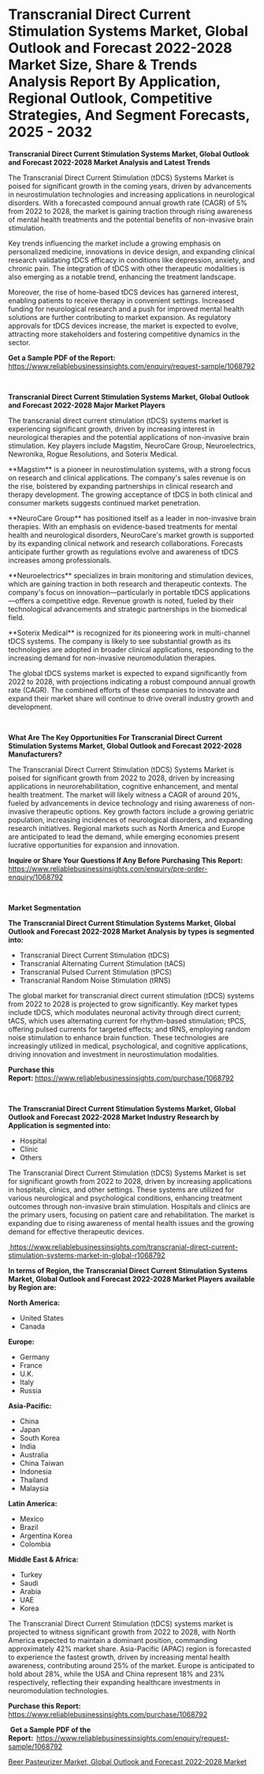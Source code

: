 <p><h1>Transcranial Direct Current Stimulation Systems Market, Global Outlook and Forecast 2022-2028 Market Size, Share & Trends Analysis Report By Application, Regional Outlook, Competitive Strategies, And Segment Forecasts, 2025 - 2032</h1></p><p><strong>Transcranial Direct Current Stimulation Systems Market, Global Outlook and Forecast 2022-2028 Market Analysis and Latest Trends</strong></p>
<p><p>The Transcranial Direct Current Stimulation (tDCS) Systems Market is poised for significant growth in the coming years, driven by advancements in neurostimulation technologies and increasing applications in neurological disorders. With a forecasted compound annual growth rate (CAGR) of 5% from 2022 to 2028, the market is gaining traction through rising awareness of mental health treatments and the potential benefits of non-invasive brain stimulation.</p><p>Key trends influencing the market include a growing emphasis on personalized medicine, innovations in device design, and expanding clinical research validating tDCS efficacy in conditions like depression, anxiety, and chronic pain. The integration of tDCS with other therapeutic modalities is also emerging as a notable trend, enhancing the treatment landscape.</p><p>Moreover, the rise of home-based tDCS devices has garnered interest, enabling patients to receive therapy in convenient settings. Increased funding for neurological research and a push for improved mental health solutions are further contributing to market expansion. As regulatory approvals for tDCS devices increase, the market is expected to evolve, attracting more stakeholders and fostering competitive dynamics in the sector.</p></p>
<p><strong>Get a Sample PDF of the Report:&nbsp;</strong> <a href="https://www.reliablebusinessinsights.com/enquiry/request-sample/1068792?utm_campaign=3278&utm_medium=2&utm_source=Github&utm_content=ia&utm_term=21032025&utm_id=transcranial-direct-current-stimulation-systems-market-global-outlook-and-forecast-2022-2028">https://www.reliablebusinessinsights.com/enquiry/request-sample/1068792</a></p>
<p>&nbsp;</p>
<p><strong>Transcranial Direct Current Stimulation Systems Market, Global Outlook and Forecast 2022-2028 Major Market Players</strong></p>
<p><p>The transcranial direct current stimulation (tDCS) systems market is experiencing significant growth, driven by increasing interest in neurological therapies and the potential applications of non-invasive brain stimulation. Key players include Magstim, NeuroCare Group, Neuroelectrics, Newronika, Rogue Resolutions, and Soterix Medical.</p><p>**Magstim** is a pioneer in neurostimulation systems, with a strong focus on research and clinical applications. The company's sales revenue is on the rise, bolstered by expanding partnerships in clinical research and therapy development. The growing acceptance of tDCS in both clinical and consumer markets suggests continued market penetration.</p><p>**NeuroCare Group** has positioned itself as a leader in non-invasive brain therapies. With an emphasis on evidence-based treatments for mental health and neurological disorders, NeuroCare's market growth is supported by its expanding clinical network and research collaborations. Forecasts anticipate further growth as regulations evolve and awareness of tDCS increases among professionals.</p><p>**Neuroelectrics** specializes in brain monitoring and stimulation devices, which are gaining traction in both research and therapeutic contexts. The company's focus on innovation—particularly in portable tDCS applications—offers a competitive edge. Revenue growth is noted, fueled by their technological advancements and strategic partnerships in the biomedical field.</p><p>**Soterix Medical** is recognized for its pioneering work in multi-channel tDCS systems. The company is likely to see substantial growth as its technologies are adopted in broader clinical applications, responding to the increasing demand for non-invasive neuromodulation therapies.</p><p>The global tDCS systems market is expected to expand significantly from 2022 to 2028, with projections indicating a robust compound annual growth rate (CAGR). The combined efforts of these companies to innovate and expand their market share will continue to drive overall industry growth and development.</p></p>
<p>&nbsp;</p>
<p><strong>What Are The Key Opportunities For Transcranial Direct Current Stimulation Systems Market, Global Outlook and Forecast 2022-2028 Manufacturers?</strong></p>
<p><p>The Transcranial Direct Current Stimulation (tDCS) Systems Market is poised for significant growth from 2022 to 2028, driven by increasing applications in neurorehabilitation, cognitive enhancement, and mental health treatment. The market will likely witness a CAGR of around 20%, fueled by advancements in device technology and rising awareness of non-invasive therapeutic options. Key growth factors include a growing geriatric population, increasing incidences of neurological disorders, and expanding research initiatives. Regional markets such as North America and Europe are anticipated to lead the demand, while emerging economies present lucrative opportunities for expansion and innovation.</p></p>
<p><strong>Inquire or Share Your Questions If Any Before Purchasing This Report:</strong> <a href="https://www.reliablebusinessinsights.com/enquiry/pre-order-enquiry/1068792?utm_campaign=3278&utm_medium=2&utm_source=Github&utm_content=ia&utm_term=21032025&utm_id=transcranial-direct-current-stimulation-systems-market-global-outlook-and-forecast-2022-2028">https://www.reliablebusinessinsights.com/enquiry/pre-order-enquiry/1068792</a></p>
<p>&nbsp;</p>
<p><strong>Market Segmentation</strong></p>
<p><strong>The Transcranial Direct Current Stimulation Systems Market, Global Outlook and Forecast 2022-2028 Market Analysis by types is segmented into:</strong></p>
<p><ul><li>Transcranial Direct Current Stimulation (tDCS)</li><li>Transcranial Alternating Current Stimulation (tACS)</li><li>Transcranial Pulsed Current Stimulation (tPCS)</li><li>Transcranial Random Noise Stimulation (tRNS)</li></ul></p>
<p><p>The global market for transcranial direct current stimulation (tDCS) systems from 2022 to 2028 is projected to grow significantly. Key market types include tDCS, which modulates neuronal activity through direct current; tACS, which uses alternating current for rhythm-based stimulation; tPCS, offering pulsed currents for targeted effects; and tRNS, employing random noise stimulation to enhance brain function. These technologies are increasingly utilized in medical, psychological, and cognitive applications, driving innovation and investment in neurostimulation modalities.</p></p>
<p><strong>Purchase this Report:&nbsp;</strong><a href="https://www.reliablebusinessinsights.com/purchase/1068792?utm_campaign=3278&utm_medium=2&utm_source=Github&utm_content=ia&utm_term=21032025&utm_id=transcranial-direct-current-stimulation-systems-market-global-outlook-and-forecast-2022-2028">https://www.reliablebusinessinsights.com/purchase/1068792</a></p>
<p>&nbsp;</p>
<p><strong>The Transcranial Direct Current Stimulation Systems Market, Global Outlook and Forecast 2022-2028 Market Industry Research by Application is segmented into:</strong></p>
<p><ul><li>Hospital</li><li>Clinic</li><li>Others</li></ul></p>
<p><p>The Transcranial Direct Current Stimulation (tDCS) Systems Market is set for significant growth from 2022 to 2028, driven by increasing applications in hospitals, clinics, and other settings. These systems are utilized for various neurological and psychological conditions, enhancing treatment outcomes through non-invasive brain stimulation. Hospitals and clinics are the primary users, focusing on patient care and rehabilitation. The market is expanding due to rising awareness of mental health issues and the growing demand for effective therapeutic devices.</p></p>
<p><a href="https://www.reliablebusinessinsights.com/transcranial-direct-current-stimulation-systems-market-in-global-r1068792?utm_campaign=3278&utm_medium=2&utm_source=Github&utm_content=ia&utm_term=21032025&utm_id=transcranial-direct-current-stimulation-systems-market-global-outlook-and-forecast-2022-2028">&nbsp;https://www.reliablebusinessinsights.com/transcranial-direct-current-stimulation-systems-market-in-global-r1068792</a></p>
<p><strong>In terms of Region, the Transcranial Direct Current Stimulation Systems Market, Global Outlook and Forecast 2022-2028 Market Players available by Region are:</strong></p>
<p>
    <p> <strong> North America: </strong>
        <ul>
            <li>United States</li>
            <li>Canada</li>
        </ul>
        </p> 
    <p> <strong> Europe: </strong>
        <ul>
            <li>Germany</li>
            <li>France</li>
            <li>U.K.</li>
            <li>Italy</li>
            <li>Russia</li>
        </ul>
        </p> 
    <p> <strong> Asia-Pacific: </strong>
        <ul>
            <li>China</li>
            <li>Japan</li>
            <li>South Korea</li>
            <li>India</li>
            <li>Australia</li>
            <li>China Taiwan</li>
            <li>Indonesia</li>
            <li>Thailand</li>
            <li>Malaysia</li>
        </ul>
        </p> 
    <p> <strong> Latin America: </strong>
        <ul>
            <li>Mexico</li>
            <li>Brazil</li>
            <li>Argentina Korea</li>
            <li>Colombia</li>
        </ul>
        </p> 
    <p> <strong> Middle East & Africa: </strong>
        <ul>
            <li>Turkey</li>
            <li>Saudi</li>
            <li>Arabia</li>
            <li>UAE</li>
            <li>Korea</li>
        </ul>
    </p>
    </p>
<p><p>The Transcranial Direct Current Stimulation (tDCS) systems market is projected to witness significant growth from 2022 to 2028, with North America expected to maintain a dominant position, commanding approximately 42% market share. Asia-Pacific (APAC) region is forecasted to experience the fastest growth, driven by increasing mental health awareness, contributing around 25% of the market. Europe is anticipated to hold about 28%, while the USA and China represent 18% and 23% respectively, reflecting their expanding healthcare investments in neuromodulation technologies.</p></p>
<p><strong>Purchase this Report: </strong><a href="https://www.reliablebusinessinsights.com/purchase/1068792?utm_campaign=3278&utm_medium=2&utm_source=Github&utm_content=ia&utm_term=21032025&utm_id=transcranial-direct-current-stimulation-systems-market-global-outlook-and-forecast-2022-2028">https://www.reliablebusinessinsights.com/purchase/1068792</a></p>
<p>&nbsp;<strong>Get a Sample PDF of the Report:&nbsp;&nbsp;</strong><a href="https://www.reliablebusinessinsights.com/enquiry/request-sample/1068792?utm_campaign=3278&utm_medium=2&utm_source=Github&utm_content=ia&utm_term=21032025&utm_id=transcranial-direct-current-stimulation-systems-market-global-outlook-and-forecast-2022-2028">https://www.reliablebusinessinsights.com/enquiry/request-sample/1068792</a></p>
<p><strong></strong></p>
<p><p><a href="https://github.com/edacruz6/Market-Research-Report-List-1/blob/main/beer-pasteurizer-market-global-outlook-and-forecast-2022-2028-market.md?utm_campaign=3278&utm_medium=2&utm_source=Github&utm_content=ia&utm_term=21032025&utm_id=transcranial-direct-current-stimulation-systems-market-global-outlook-and-forecast-2022-2028">Beer Pasteurizer Market, Global Outlook and Forecast 2022-2028 Market</a></p></p>